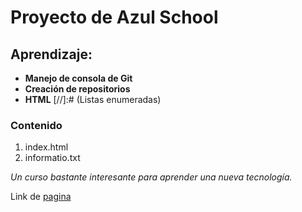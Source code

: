 # **Proyecto de Azul School**  

## Aprendizaje:

- **Manejo de consola de Git**
- **Creación de repositorios**
- **HTML**
[//]:# (Listas enumeradas)
### Contenido
 1. index.html
 2. informatio.txt

*Un curso bastante interesante para aprender una nueva tecnología.*

Link de [pagina]( https://bsa9.github.io/Proyecto-AzulSchool/)




